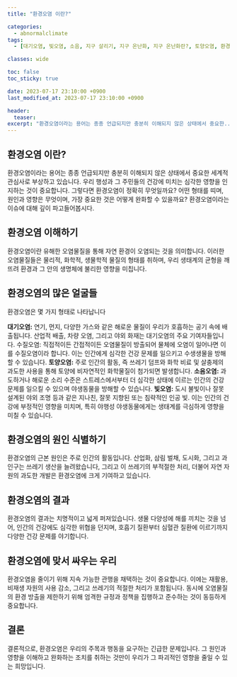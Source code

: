 ```yaml
---
title: "환경오염 이란?"

categories:
  - abnormalclimate
tags:
  - [대기오염, 빛오염, 소음, 지구 살리기, 지구 온난화, 지구 온난화란?, 토양오염, 환경오염, 환경오염 원인, 환경오염이란?]

classes: wide

toc: false
toc_sticky: true

date: 2023-07-17 23:10:00 +0900
last_modified_at: 2023-07-17 23:10:00 +0900

header:
  teaser:
excerpt: "환경오염이라는 용어는 종종 언급되지만 충분히 이해되지 않은 상태에서 중요한...."
---
```

## 환경오염 이란?
환경오염이라는 용어는 종종 언급되지만 충분히 이해되지 않은 상태에서 중요한 세계적 관심사로 부상하고 있습니다. 우리 행성과 그 주민들의 건강에 미치는 심각한 영향을 인지하는 것이 중요합니다. 그렇다면 환경오염이 정확히 무엇일까요? 어떤 형태를 띠며, 원인과 영향은 무엇이며, 가장 중요한 것은 어떻게 완화할 수 있을까요? 환경오염이라는 이슈에 대해 깊이 파고들어봅시다.

## 환경오염 이해하기
환경오염이란 유해한 오염물질을 통해 자연 환경이 오염되는 것을 의미합니다. 이러한 오염물질들은 물리적, 화학적, 생물학적 물질의 형태를 취하며, 우리 생태계의 균형을 깨뜨려 환경과 그 안의 생명체에 불리한 영향을 미칩니다.

## 환경오염의 많은 얼굴들
환경오염은 몇 가지 형태로 나타납니다

**대기오염:** 연기, 먼지, 다양한 가스와 같은 해로운 물질이 우리가 호흡하는 공기 속에 배출됩니다. 산업적 배출, 차량 오염, 그리고 야외 화재는 대기오염의 주요 기여자들입니다.
수질오염: 직접적이든 간접적이든 오염물질이 방출되어 물체에 오염이 일어나면 이를 수질오염이라 합니다. 이는 인간에게 심각한 건강 문제를 일으키고 수생생물을 방해할 수 있습니다.
**토양오염:** 주로 인간의 활동, 즉 쓰레기 덤프와 화학 비료 및 살충제의 과도한 사용을 통해 토양에 비자연적인 화학물질이 첨가되면 발생합니다.
**소음오염:** 과도하거나 해로운 소리 수준은 스트레스에서부터 더 심각한 상태에 이르는 인간의 건강 문제를 일으킬 수 있으며 야생동물을 방해할 수 있습니다.
**빛오염:** 도시 불빛이나 잘못 설계된 야외 조명 등과 같은 지나친, 잘못 지향된 또는 침략적인 인공 빛. 이는 인간의 건강에 부정적인 영향을 미치며, 특히 야행성 야생동물에게는 생태계를 극심하게 영향을 미칠 수 있습니다.

## 환경오염의 원인 식별하기
환경오염의 근본 원인은 주로 인간의 활동입니다. 산업화, 삼림 벌채, 도시화, 그리고 과인구는 쓰레기 생산을 늘려왔습니다, 그리고 이 쓰레기의 부적절한 처리, 더불어 자연 자원의 과도한 개발은 환경오염에 크게 기여하고 있습니다.

## 환경오염의 결과
환경오염의 결과는 치명적이고 넓게 퍼져있습니다. 생물 다양성에 해를 끼치는 것을 넘어, 인간의 건강에도 심각한 위협을 던지며, 호흡기 질환부터 심혈관 질환에 이르기까지 다양한 건강 문제를 야기합니다.

## 환경오염에 맞서 싸우는 우리
환경오염을 줄이기 위해 지속 가능한 관행을 채택하는 것이 중요합니다. 이에는 재활용, 비재생 자원의 사용 감소, 그리고 쓰레기의 적절한 처리가 포함됩니다. 동시에 오염물질의 환경 방출을 제한하기 위해 엄격한 규정과 정책을 집행하고 준수하는 것이 동등하게 중요합니다.

## 결론
결론적으로, 환경오염은 우리의 주목과 행동을 요구하는 긴급한 문제입니다. 그 원인과 영향을 이해하고 완화하는 조치를 취하는 것만이 우리가 그 파괴적인 영향을 줄일 수 있는 희망입니다.
